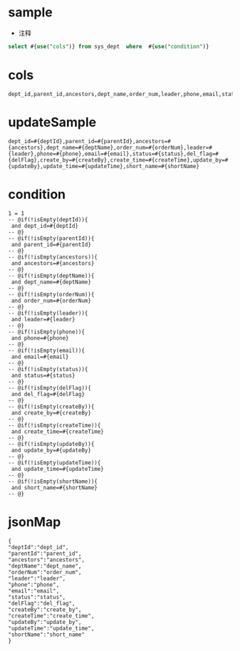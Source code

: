sample
===
* 注释
```sql
select #{use("cols")} from sys_dept  where  #{use("condition")}
```
  

cols
===

	dept_id,parent_id,ancestors,dept_name,order_num,leader,phone,email,status,del_flag,create_by,create_time,update_by,update_time,short_name

updateSample
===

	dept_id=#{deptId},parent_id=#{parentId},ancestors=#{ancestors},dept_name=#{deptName},order_num=#{orderNum},leader=#{leader},phone=#{phone},email=#{email},status=#{status},del_flag=#{delFlag},create_by=#{createBy},create_time=#{createTime},update_by=#{updateBy},update_time=#{updateTime},short_name=#{shortName}

condition
===

	1 = 1  
	-- @if(!isEmpty(deptId)){
	 and dept_id=#{deptId}
	-- @}
	-- @if(!isEmpty(parentId)){
	 and parent_id=#{parentId}
	-- @}
	-- @if(!isEmpty(ancestors)){
	 and ancestors=#{ancestors}
	-- @}
	-- @if(!isEmpty(deptName)){
	 and dept_name=#{deptName}
	-- @}
	-- @if(!isEmpty(orderNum)){
	 and order_num=#{orderNum}
	-- @}
	-- @if(!isEmpty(leader)){
	 and leader=#{leader}
	-- @}
	-- @if(!isEmpty(phone)){
	 and phone=#{phone}
	-- @}
	-- @if(!isEmpty(email)){
	 and email=#{email}
	-- @}
	-- @if(!isEmpty(status)){
	 and status=#{status}
	-- @}
	-- @if(!isEmpty(delFlag)){
	 and del_flag=#{delFlag}
	-- @}
	-- @if(!isEmpty(createBy)){
	 and create_by=#{createBy}
	-- @}
	-- @if(!isEmpty(createTime)){
	 and create_time=#{createTime}
	-- @}
	-- @if(!isEmpty(updateBy)){
	 and update_by=#{updateBy}
	-- @}
	-- @if(!isEmpty(updateTime)){
	 and update_time=#{updateTime}
	-- @}
	-- @if(!isEmpty(shortName)){
	 and short_name=#{shortName}
	-- @}

jsonMap
===

    {
	"deptId":"dept_id",
	"parentId":"parent_id",
	"ancestors":"ancestors",
	"deptName":"dept_name",
	"orderNum":"order_num",
	"leader":"leader",
	"phone":"phone",
	"email":"email",
	"status":"status",
	"delFlag":"del_flag",
	"createBy":"create_by",
	"createTime":"create_time",
	"updateBy":"update_by",
	"updateTime":"update_time",
	"shortName":"short_name"
	}